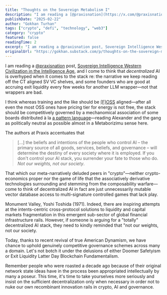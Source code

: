 ```yaml
---
title: "Thoughts on the Sovereign Metabolism I"
description: "I am reading a [@praxisnation](https://x.com/@praxisnation) post, [Sovereign Intelligence Western Civilization in the Intelligence Age](https://www.praxisnation.com/news/sovereign-intelligence), and I come to think that decentralized AI is overhyped when it comes to the stack re: the narrative we ke"
publishDate: "2025-02-22"
author: "Gokhan Turhan"
tags: ["crypto", "defi", "technology", "web3"]
category: "crypto"
featured: false
readingTime: 2
excerpt: "I am reading a @praxisnation post, Sovereign Intelligence Western Civilization in the Intelligence Age and I come..."
originalUrl: "https://gokhan.substack.com/p/thoughts-on-the-sovereign-metabolism-i"
---
```


I am reading a [@praxisnation](https://x.com/@praxisnation) post, [Sovereign Intelligence Western Civilization in the Intelligence Age](https://www.praxisnation.com/news/sovereign-intelligence), and I come to think that *decentralized* AI is overhyped when it comes to the stack re: the narrative we keep reading off the CT aligned SV VC shelves, and some founders who are good at accruing exit liquidity every few weeks for another LLM wrapper—not that wrappers are bad.

I think whereas training and the like should be [(F)OSS](https://www.gnu.org/philosophy/free-software-even-more-important.html) aligned—after all even the most OSS ones have pricing tier for energy is not free, the stack should be competitively governed by a mechanomical association of some boards distributed à la [a pattern language](https://www.patternlanguage.com/)—reading Alexander and the gang as politically neutral as possible almost in a Metaborizimu sense here.

The authors at Praxis accentuates that

> [...] the beliefs and intentions of the people who control AI – the primary source of all goods, services, beliefs, and governance – will determine the destiny of every society where it is employed. If you don't control your AI stack, you surrender your fate to those who do. *Not our weights, not our society*.

That which our meta-narratively deluded peers in "crypto"—neither crypto-economics proper nor the game of life that the associatively derivative technologies surrounding and stemming from the composability warfare—come to think of decentralized AI in fact are just unnecessarily mutable vector database access to multi-signature controlled games that lack play.

Monument Valley, Yoshi Toshida (1971). Indeed, there are inspiring attempts at the intents-centric cross-protocol solutions to liquidity and capital markets fragmentation in this emergent sub-sector of global financial infrastructure rails. However, if someone is arguing for a "totally" decentralized AI stack, they need to kindly reminded that "not our weights, not our society.

Today, thanks to recent revival of true American Dynamism, we have chance to uphold genuinely competitive governance schemes across many a domain. Let's not botch it under the delusions of either Doomer Safetyism or Exit Liquidity Latter Day Blockchain Fundamentalism.

Remember people who were roasted a decade ago because of their original network state ideas have in the process been appropriated intellectually by many a poseur. This time, it's time to take yourselves more seriously and insist on the sufficient decentralization only when necessary in order not to nuke our own recombinant innovation rails in crypto, AI and governance.
